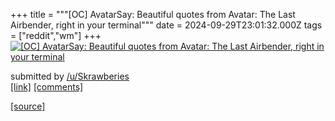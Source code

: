 +++
title = """[OC] AvatarSay: Beautiful quotes from Avatar: The Last Airbender, right in your terminal"""
date = 2024-09-29T23:01:32.000Z
tags = ["reddit","wm"]
+++
[![[OC] AvatarSay: Beautiful quotes from Avatar: The Last Airbender, right in your terminal](https://preview.redd.it/v39e1cv2xtrd1.gif?width=640&crop=smart&s=25c672a6f740b9b37354ae68edc647c9fe188fa5 "[OC] AvatarSay: Beautiful quotes from Avatar: The Last Airbender, right in your terminal")](https://www.reddit.com/r/unixporn/comments/1fsh9bm/oc_avatarsay_beautiful_quotes_from_avatar_the/)

submitted by [/u/Skrawberies](https://www.reddit.com/user/Skrawberies)  
[\[link\]](https://i.redd.it/v39e1cv2xtrd1.gif) [\[comments\]](https://www.reddit.com/r/unixporn/comments/1fsh9bm/oc_avatarsay_beautiful_quotes_from_avatar_the/)

[[source]](https://www.reddit.com/r/unixporn/comments/1fsh9bm/oc_avatarsay_beautiful_quotes_from_avatar_the/)
